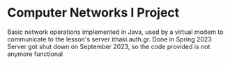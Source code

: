 # Computer Networks I Project
Basic network operations implemented in Java, used by a virtual modem to communicate to the lesson's server ithaki.auth.gr. Done in Spring 2023
Server got shut down on September 2023, so the code provided is not anymore functional
